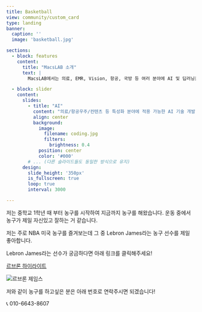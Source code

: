 ```yaml
---
title: Basketball
view: community/custom_card
type: landing
banner:
  caption: ''
  image: 'basketball.jpg'

sections:
  - block: features
    content:
      title: "MacsLAB 소개"
      text: |
        MacsLAB에서는 의료, EMR, Vision, 항공, 국방 등 여러 분야에 AI 및 딥러닝을 활용한 연구를 수행하고 있으며, 의료 수학 및 AI 기반 연구도 함께 수행하고 있습니다. 뿐만 아니라, 풀스택 개발 및 AI를 활용한 어플리케이션 개발 등 실용적인 분야에도 집중하고 있습니다.

  - block: slider
    content:
      slides:
        - title: "AI"
          content: "의료/항공우주/컨텐츠 등 특성화 분야에 적용 가능한 AI 기술 개발"
          align: center
          background:
            image:
              filename: coding.jpg
              filters:
                brightness: 0.4
            position: center
            color: '#000'
        # ... (다른 슬라이드들도 동일한 방식으로 유지)
      design:
        slide_height: '350px'
        is_fullscreen: true
        loop: true
        interval: 3000

---
```


저는 중학교 1학년 때 부터 농구를 시작하여 지금까지 농구를 해왔습니다. 운동 중에서 농구가 제일 자신있고 잘하는 거 같습니다.

저는 주로 NBA 미국 농구를 즐겨보는데 그 중 Lebron James라는 농구 선수를 제일 좋아합니다.

Lebron James라는 선수가 궁금하다면 아래 링크를 클릭해주세요!

[르브론 하이라이트](https://www.youtube.com/watch?v=mUyzyIgzVpI&ab_channel=NBA)

![르브론 제임스](/images/lebron.jpg)

저와 같이 농구를 하고싶은 분은 아래 번호로 연락주시면 되겠습니다!

📞 010-6643-8607
